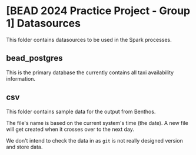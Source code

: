 # [BEAD 2024 Practice Project - Group 1] Datasources

This folder contains datasources to be used in the Spark processes.

## bead_postgres

This is the primary database the currently contains all taxi availability information.

## csv

This folder contains sample data for the output from Benthos.

The file's name is based on the current system's time (the date). A new file will get created when it crosses over to
the next day.

We don't intend to check the data in as `git` is not really designed version and store data.
